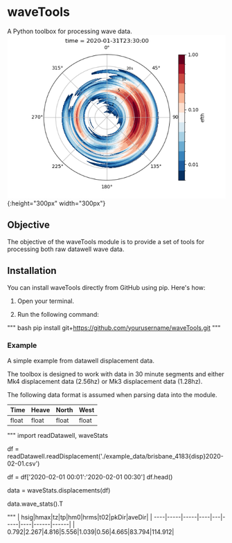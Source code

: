 # waveTools

A Python toolbox for processing wave data.
![Directional Spectrum](directional_spectrum.png){:height="300px" width="300px"}

## Objective

The objective of the waveTools module is to provide a set of tools for processing both raw datawell wave data.

## Installation

You can install waveTools directly from GitHub using pip. Here's how:

1. Open your terminal.

2. Run the following command:

"""
bash
pip install git+https://github.com/yourusername/waveTools.git
"""
### Example

A simple example from datawell displacement data.

The toolbox is designed to work with data in 30 minute segments and either Mk4 displacement data (2.56hz) or Mk3 displacement data (1.28hz).

The following data format is assumed when parsing data into the module.

| Time |Heave |North |West |
| ---- |----- | ----- |---- |
| float | float | float | float |

"""
import readDatawell, waveStats

df = readDatawell.readDisplacement('./example_data/brisbane_4183{disp}2020-02-01.csv')

df = df['2020-02-01 00:01':'2020-02-01 00:30']
df.head()

data = waveStats.displacements(df)

data.wave_stats().T


"""
| hsig|hmax|tz|tp|hm0|hrms|t02|pkDir|aveDir|
| ----|-----|-----|----|---|-----|----|------|------|
| 0.792|2.267|4.816|5.556|1.039|0.56|4.665|83.794|114.912|


